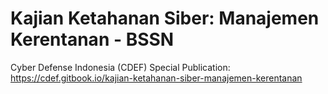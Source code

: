 # Kajian Ketahanan Siber: Manajemen Kerentanan - BSSN
Cyber Defense Indonesia (CDEF) Special Publication: https://cdef.gitbook.io/kajian-ketahanan-siber-manajemen-kerentanan